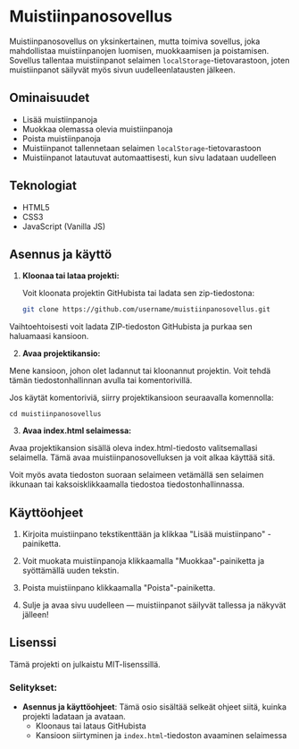 # Muistiinpanosovellus

Muistiinpanosovellus on yksinkertainen, mutta toimiva sovellus, joka mahdollistaa muistiinpanojen luomisen, muokkaamisen ja poistamisen. Sovellus tallentaa muistiinpanot selaimen `localStorage`-tietovarastoon, joten muistiinpanot säilyvät myös sivun uudelleenlatausten jälkeen.

## Ominaisuudet
- Lisää muistiinpanoja
- Muokkaa olemassa olevia muistiinpanoja
- Poista muistiinpanoja
- Muistiinpanot tallennetaan selaimen `localStorage`-tietovarastoon
- Muistiinpanot latautuvat automaattisesti, kun sivu ladataan uudelleen

## Teknologiat
- HTML5
- CSS3
- JavaScript (Vanilla JS)

## Asennus ja käyttö

1. **Kloonaa tai lataa projekti:**

   Voit kloonata projektin GitHubista tai ladata sen zip-tiedostona:
   ```bash
   git clone https://github.com/username/muistiinpanosovellus.git

Vaihtoehtoisesti voit ladata ZIP-tiedoston GitHubista ja purkaa sen haluamaasi kansioon.

2. **Avaa projektikansio:**

Mene kansioon, johon olet ladannut tai kloonannut projektin. Voit tehdä tämän tiedostonhallinnan avulla tai komentorivillä.

Jos käytät komentoriviä, siirry projektikansioon seuraavalla komennolla:

`cd muistiinpanosovellus`

3. **Avaa index.html selaimessa:**

Avaa projektikansion sisällä oleva index.html-tiedosto valitsemallasi selaimella. Tämä avaa muistiinpanosovelluksen ja voit alkaa käyttää sitä.

Voit myös avata tiedoston suoraan selaimeen vetämällä sen selaimen ikkunaan tai kaksoisklikkaamalla tiedostoa tiedostonhallinnassa.

## Käyttöohjeet
1. Kirjoita muistiinpano tekstikenttään ja klikkaa "Lisää muistiinpano" -painiketta.

2. Voit muokata muistiinpanoja klikkaamalla "Muokkaa"-painiketta ja syöttämällä uuden tekstin.

3. Poista muistiinpano klikkaamalla "Poista"-painiketta.

4. Sulje ja avaa sivu uudelleen — muistiinpanot säilyvät tallessa ja näkyvät jälleen!

## Lisenssi
Tämä projekti on julkaistu MIT-lisenssillä.

### Selitykset:

- **Asennus ja käyttöohjeet**: Tämä osio sisältää selkeät ohjeet siitä, kuinka projekti ladataan ja avataan.
  - Kloonaus tai lataus GitHubista
  - Kansioon siirtyminen ja `index.html`-tiedoston avaaminen selaimessa